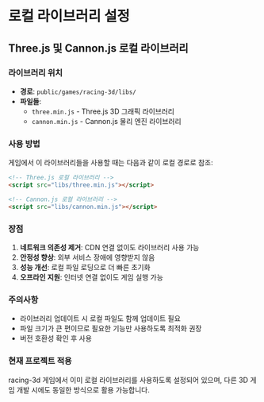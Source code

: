 # 로컬 라이브러리 설정

## Three.js 및 Cannon.js 로컬 라이브러리

### 라이브러리 위치
- **경로**: `public/games/racing-3d/libs/`
- **파일들**:
  - `three.min.js` - Three.js 3D 그래픽 라이브러리
  - `cannon.min.js` - Cannon.js 물리 엔진 라이브러리

### 사용 방법
게임에서 이 라이브러리들을 사용할 때는 다음과 같이 로컬 경로로 참조:

```html
<!-- Three.js 로컬 라이브러리 -->
<script src="libs/three.min.js"></script>

<!-- Cannon.js 로컬 라이브러리 -->
<script src="libs/cannon.min.js"></script>
```

### 장점
1. **네트워크 의존성 제거**: CDN 연결 없이도 라이브러리 사용 가능
2. **안정성 향상**: 외부 서비스 장애에 영향받지 않음
3. **성능 개선**: 로컬 파일 로딩으로 더 빠른 초기화
4. **오프라인 지원**: 인터넷 연결 없이도 게임 실행 가능

### 주의사항
- 라이브러리 업데이트 시 로컬 파일도 함께 업데이트 필요
- 파일 크기가 큰 편이므로 필요한 기능만 사용하도록 최적화 권장
- 버전 호환성 확인 후 사용

### 현재 프로젝트 적용
racing-3d 게임에서 이미 로컬 라이브러리를 사용하도록 설정되어 있으며, 다른 3D 게임 개발 시에도 동일한 방식으로 활용 가능합니다.